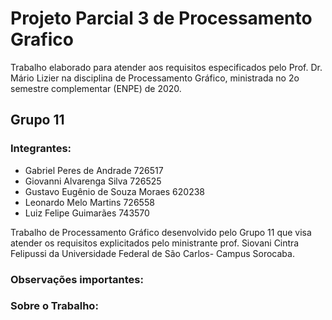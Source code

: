 # Projeto Parcial 3 de Processamento Grafico

Trabalho elaborado para atender aos requisitos especificados pelo Prof. Dr. Mário Lizier na disciplina de Processamento Gráfico, ministrada no 2o semestre complementar (ENPE) de 2020.

## Grupo 11
### Integrantes:
- Gabriel Peres de Andrade 726517
- Giovanni Alvarenga Silva 726525
- Gustavo Eugênio de Souza Moraes 620238
- Leonardo Melo Martins 726558
- Luiz Felipe Guimarães 743570

Trabalho de Processamento Gráfico desenvolvido pelo Grupo 11 que visa atender os requisitos explicitados pelo ministrante prof. Siovani Cintra Felipussi da Universidade Federal de São Carlos- Campus Sorocaba.

### Observações importantes:

### Sobre o Trabalho: 

